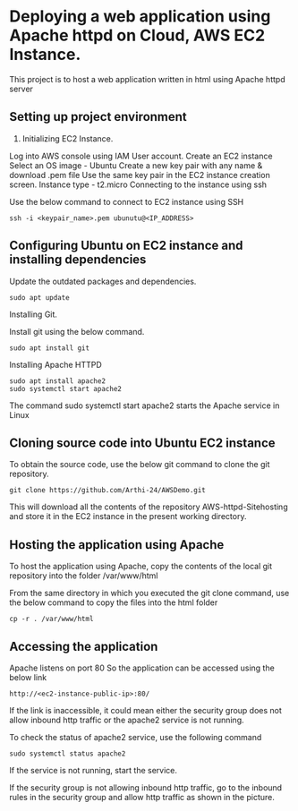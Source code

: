 # **Deploying a web application using Apache httpd on Cloud, AWS EC2 Instance.**

This project is to host a web application written in html using Apache httpd server

## **Setting up project environment** 

1. Initializing EC2 Instance. 

 Log into AWS console using IAM User account. 
Create an EC2 instance
Select an OS image - Ubuntu
Create a new key pair with any name & download .pem file
Use the same key pair in the EC2 instance creation screen. 
Instance type - t2.micro
Connecting to the instance using ssh

Use the below command to connect to EC2 instance using SSH

```
ssh -i <keypair_name>.pem ubunutu@<IP_ADDRESS>
```

## **Configuring Ubuntu on EC2 instance and installing dependencies**

Update the outdated packages and dependencies. 

```
sudo apt update
```

Installing Git. 

Install git using the below command. 

```
sudo apt install git
```

Installing Apache HTTPD

```
sudo apt install apache2
sudo systemctl start apache2

```
The command sudo systemctl start apache2 starts the Apache service in Linux

## **Cloning source code into Ubuntu EC2 instance**

To obtain the source code, use the below git command to clone the git repository. 

```
git clone https://github.com/Arthi-24/AWSDemo.git
```

This will download all the contents of the repository AWS-httpd-Sitehosting and store it in the EC2 instance in the present working directory.

 
## **Hosting the application using Apache**
To host the application using Apache, copy the contents of the local git repository into the folder /var/www/html

From the same directory in which you executed the git clone command, use the below command to copy the files into the html folder

```
cp -r . /var/www/html
```

## **Accessing the application**

Apache listens on port 80
So the application can be accessed using the below link 

```
http://<ec2-instance-public-ip>:80/
```

If the link is inaccessible, it could mean either the security group does not allow inbound http traffic or the apache2 service is not running.

To check the status of apache2 service, use the following command

```
sudo systemctl status apache2
```
If the service is not running, start the service. 

If the security group is not allowing inbound http traffic, go to the inbound rules in the security group and allow http traffic as shown in the picture. 

